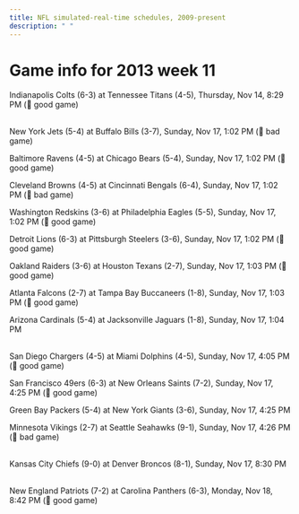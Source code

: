 ```yaml
---
title: NFL simulated-real-time schedules, 2009-present
description: " "
---
```


# Game info for 2013 week 11

Indianapolis Colts (6-3) at Tennessee Titans (4-5), Thursday, Nov 14, 8:29 PM (:football: good game)

<br/>New York Jets (5-4) at Buffalo Bills (3-7), Sunday, Nov 17, 1:02 PM (:red_circle: bad game)

Baltimore Ravens (4-5) at Chicago Bears (5-4), Sunday, Nov 17, 1:02 PM (:football: good game)

Cleveland Browns (4-5) at Cincinnati Bengals (6-4), Sunday, Nov 17, 1:02 PM (:red_circle: bad game)

Washington Redskins (3-6) at Philadelphia Eagles (5-5), Sunday, Nov 17, 1:02 PM (:football: good game)

Detroit Lions (6-3) at Pittsburgh Steelers (3-6), Sunday, Nov 17, 1:02 PM (:football: good game)

Oakland Raiders (3-6) at Houston Texans (2-7), Sunday, Nov 17, 1:03 PM (:football: good game)

Atlanta Falcons (2-7) at Tampa Bay Buccaneers (1-8), Sunday, Nov 17, 1:03 PM (:football: good game)

Arizona Cardinals (5-4) at Jacksonville Jaguars (1-8), Sunday, Nov 17, 1:04 PM

<br/>San Diego Chargers (4-5) at Miami Dolphins (4-5), Sunday, Nov 17, 4:05 PM (:football: good game)

San Francisco 49ers (6-3) at New Orleans Saints (7-2), Sunday, Nov 17, 4:25 PM (:football: good game)

Green Bay Packers (5-4) at New York Giants (3-6), Sunday, Nov 17, 4:25 PM

Minnesota Vikings (2-7) at Seattle Seahawks (9-1), Sunday, Nov 17, 4:26 PM (:red_circle: bad game)

<br/>Kansas City Chiefs (9-0) at Denver Broncos (8-1), Sunday, Nov 17, 8:30 PM

<br/>New England Patriots (7-2) at Carolina Panthers (6-3), Monday, Nov 18, 8:42 PM (:football: good game)


